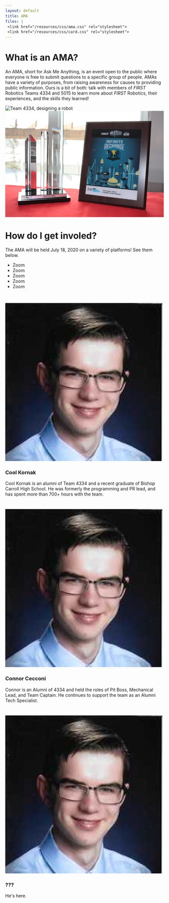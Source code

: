 ```yaml
---
layout: default
title: AMA
files: |
 <link href="/resources/css/ama.css" rel="stylesheet">
 <link href="/resources/css/card.css" rel="stylesheet">
---
```

<div class="container">
    <div class="row" id="amahome">
    </div>
    <div class="row">
        <div class="col-4">
            <h1>What is an AMA?</h1>
            <p>An AMA, short for Ask Me Anything, is an event open to the public where everyone is free to submit questions to a specific group of people.
            AMAs have a variety of purposes, from raising awareness for causes to providing public information. Ours is a bit of both: talk with members of <i>FIRST</i> Robotics Teams 4334 and 5015 to learn more about <i>FIRST</i> Robotics, their experiences, and the skills they learned!</p>
        </div>
        <div class="col-4">
            <img class="img-fluid" alt="Team 4334, designing a robot" src="/resources/img/buildseason2020.png">
            <img class="img-fluid" alt="Team 4334 and Team 5015 Members" src="/resources/img/bcvi2020award.jpg">
        </div>
        <div class="col-4">
            <h1>How do I get involed?</h1>
            <p>The AMA will be held July 18, 2020 on a variety of platforms! See them below.</p>
            <ul>
                <li class="zoom"> Zoom </li>
                <li class="zoom"> Zoom </li>
                <li class="zoom"> Zoom </li>
                <li class="zoom"> Zoom </li>
                <li class="zoom"> Zoom </li>
            </ul>
        </div>
    </div>
    <div class="row" style="padding-top: 30px">
        <div class="col-4">
            <div class="card md-4 box-shadow">
                    <img class="img-fluid" alt="Image Not Found!" src="/resources/img/mentors/john-brandt.jpg">
					    <div class="card-body">
						    <h3 class="card-text">Cool Kornak</h3>
						    <p class="card-text">Cool Kornak is an alumni of Team 4334 and a recent graduate of Bishop Carroll High School. He was formerly the programming and PR lead, and has spent more than 700+ hours with the team.</p>
                            <h1></h1>
					    </div>
            </div>
        </div>
        <div class="col-4">
            <div class="card md-4 box-shadow">
                    <img class="img-fluid" alt="Image Not Found!" src="/resources/img/mentors/john-brandt.jpg">
					    <div class="card-body">
						    <h3 class="card-text">Connor Cecconi</h3>
						    <p class="card-text">Connor is an Alumni of 4334 and held the roles of Pit Boss, Mechanical Lead, and Team Captain. He continues to support the team as an Alumni Tech Specialist.</p>
                            <h1></h1>
					    </div>
            </div>
        </div>
        <div class="col-4">
            <div class="card md-4 box-shadow">
                    <img class="img-fluid" alt="Image Not Found!" src="/resources/img/mentors/john-brandt.jpg">
					    <div class="card-body">
						    <h3 class="card-text">???</h3>
						    <p class="card-text">He's here.</p>
                            <h1></h1>
					    </div>
            </div>
        </div>
    </div>
</div>